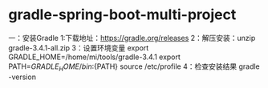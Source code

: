 # gradle-spring-boot-multi-project
一：安装Gradle
1:下载地址：https://gradle.org/releases
2：解压安装：unzip gradle-3.4.1-all.zip
3：设置环境变量
export GRADLE_HOME=/home/mi/tools/gradle-3.4.1
export PATH=${GRADLE_HOME}/bin:${PATH}
source /etc/profile
4：检查安装结果
gradle -version
